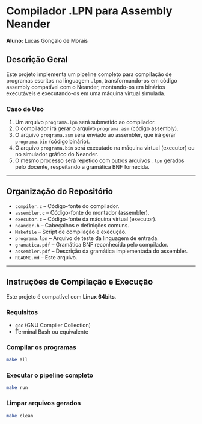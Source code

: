 # Compilador .LPN para Assembly Neander

**Aluno:** Lucas Gonçalo de Morais

## Descrição Geral

Este projeto implementa um pipeline completo para compilação de programas escritos na linguagem `.lpn`, transformando-os em código assembly compatível com o Neander, montando-os em binários executáveis e executando-os em uma máquina virtual simulada.

### Caso de Uso

1. Um arquivo `programa.lpn` será submetido ao compilador.
2. O compilador irá gerar o arquivo `programa.asm` (código assembly).
3. O arquivo `programa.asm` será enviado ao assembler, que irá gerar `programa.bin` (código binário).
4. O arquivo `programa.bin` será executado na máquina virtual (executor) ou no simulador gráfico do Neander.
5. O mesmo processo será repetido com outros arquivos `.lpn` gerados pelo docente, respeitando a gramática BNF fornecida.

---

## Organização do Repositório

- `compiler.c` – Código-fonte do compilador.
- `assembler.c` – Código-fonte do montador (assembler).
- `executor.c` – Código-fonte da máquina virtual (executor).
- `neander.h` – Cabeçalhos e definições comuns.
- `Makefile` – Script de compilação e execução.
- `programa.lpn` – Arquivo de teste da linguagem de entrada.
- `gramatica.pdf` – Gramática BNF reconhecida pelo compilador.
- `assembler.pdf` – Descrição da gramática implementada do assembler.
- `README.md` – Este arquivo.

---

## Instruções de Compilação e Execução

Este projeto é compatível com **Linux 64bits**.

### Requisitos

- `gcc` (GNU Compiler Collection)
- Terminal Bash ou equivalente

### Compilar os programas

```bash
make all
```

### Executar o pipeline completo

```bash
make run
```

### Limpar arquivos gerados

```bash
make clean
```
